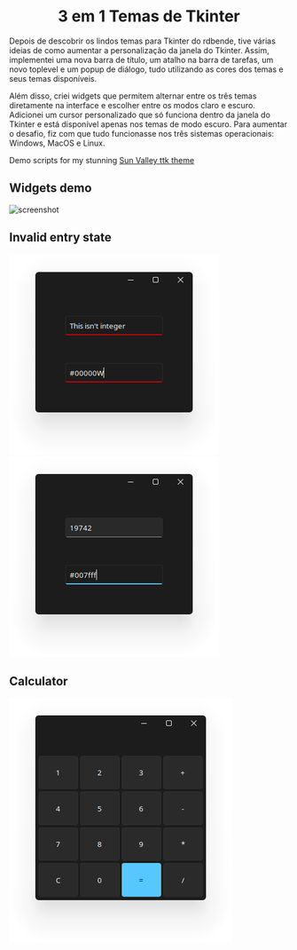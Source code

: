 <h1 align="center">3 em 1 Temas de Tkinter</h1>

Depois de descobrir os lindos temas para Tkinter do rdbende, tive várias ideias de como aumentar a personalização da janela do Tkinter.
Assim, implementei uma nova barra de título, um atalho na barra de tarefas, um novo toplevel e um popup de diálogo, tudo utilizando as cores dos temas e seus temas disponíveis.

Além disso, criei widgets que permitem alternar entre os três temas diretamente na interface e escolher entre os modos claro e escuro.
Adicionei um cursor personalizado que só funciona dentro da janela do Tkinter e está disponível apenas nos temas de modo escuro.
Para aumentar o desafio, fiz com que tudo funcionasse nos três sistemas operacionais: Windows, MacOS e Linux.

Demo scripts for my stunning [Sun Valley ttk theme](https://github.com/rdbende/Sun-Valley-ttk-theme)


## Widgets demo
![screenshot](https://github.com/rdbende/Sun-Valley-ttk-examples/blob/master/Widget%20demo/Screenshot.png)


## Invalid entry state
![invalid entry](https://github.com/rdbende/Sun-Valley-ttk-examples/blob/master/Invalid%20entry/Screenshot_invalid.png)
![valid entry](https://github.com/rdbende/Sun-Valley-ttk-examples/blob/master/Invalid%20entry/Screenshot_valid.png)


## Calculator
![calculator](https://github.com/rdbende/Sun-Valley-ttk-examples/blob/master/Calculator/Screenshot.png)
